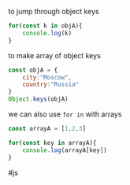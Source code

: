 to jump through object keys
```js
for(const k in objA){
	console.log(k)
}
```

to make array of object keys 
```js
const objA = {
	city:"Moscow",
	country:"Russia"
}
Object.keys(objA)
```
we can also use `for in` with arrays

```js
const arrayA = [1,2,3]

for(const key in arrayA){
	console.log(arrayA[key])
}

```

#js